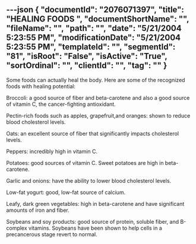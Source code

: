 ---json
{
  "documentId": "2076071397",
  "title": "HEALING FOODS        ",
  "documentShortName": "",
  "fileName": "",
  "path": "",
  "date": "5/21/2004 5:23:55 PM",
  "modificationDate": "5/21/2004 5:23:55 PM",
  "templateId": "",
  "segmentId": "81",
  "isRoot": "False",
  "isActive": "True",
  "sortOrdinal": "",
  "clientId": "",
  "tag": ""
}
---

Some foods can actually heal the body. Here are some of the recognized foods with healing potential:

Broccoli: a good source of fiber and beta-carotene and also a good source of vitamin C, the cancer-fighting antioxidant.

Pectin-rich foods such as apples, grapefruit,and oranges: shown to reduce blood cholesterol levels. 

Oats: an excellent source of fiber that significantly impacts cholesterol levels. 

Peppers: incredibly high in vitamin C.

Potatoes: good sources of vitamin C. Sweet potatoes are high in beta-carotene.

Garlic and onions: have the ability to lower blood cholesterol levels.

Low-fat yogurt: good, low-fat source of calcium.

Leafy, dark green vegetables: high in beta-carotene and have significant amounts of iron and fiber.

Soybeans and soy products: good source of protein, soluble fiber, and B-complex vitamins. Soybeans have been shown to help cells in a precancerous stage revert to normal.
